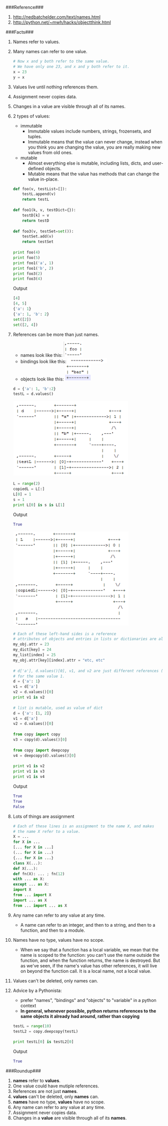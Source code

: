 ###Reference###
1. http://nedbatchelder.com/text/names.html
2. http://python.net/~mwh/hacks/objectthink.html

###Facts###
1. Names refer to values.
2. Many names can refer to one value.

	```python
	# Now x and y both refer to the same value.
	# We have only one 23, and x and y both refer to it.
	x = 23
	y = x
	```
3. Values live until nothing references them.
4. Assignment never copies data.
5. Changes in a value are visible through all of its names.
6. 2 types of values:
	* immutable 
		* Immutable values include numbers, strings, frozensets, and tuples.
		* Immutable means that the value can never change, instead when you think you are changing the value, you are really making new values from old ones.
	* mutable 
		* Almost everything else is mutable, including lists, dicts, and user-defined objects. 
		* Mutable means that the value has methods that can change the value in-place.
	
	```python
	def foo(v, testList=[]):
		testL.append(v)
		return testL
	
	def foo1(k, v, testDict={}):
		testD[k] = v
		return testD
	
	def foo3(v, testSet=set()):
		testSet.add(v)
		return testSet
		
	print foo(4)
	print foo(5)	
	print foo1('a', 1)
	print foo1('b', 2)
	print foo3(2)
	print foo3(4)
	```
	Output
	```python
	[4]
	[4, 5]
	{'a': 1}
	{'a': 1, 'b': 2}
	set([2])
	set([2, 4])
	```

7. 	References can be more than just names.
	* names look like this:
	![](/images/names.png)
	* bindings look like this:
	![](/images/bindings.png)
	* objects look like this:
	![](/images/objects.png)
	
	```python
	d = {'a': 1, 'b':2}
	testL = d.values()
	```
	![](/images/dict.png)
	
	```python
	L = range(2)
	copiedL = L[:]
	L[0] = 1
	s = 1
	print L[0] is s is L[1]
	```
	Output
	```python
	True
	```
	![](/images/dict2.png)
	
	```python
	# Each of these left-hand sides is a reference
	# attributes of objects and entries in lists or dictionaries are also references
	my_obj.attr = 23
	my_dict[key] = 24
	my_list[index] = 25
	my_obj.attr[key][index].attr = "etc, etc"
		
	# d['a'], d.values()[0], v1, and v2 are just different references (names) 
	# for the same value 1.
	d = {'a': 1}
	v1 = d['a']
	v2 = d.values()[0]
	print v1 is v2
	
	# list is mutable, used as value of dict
	d = {'a': [1, 2]}
	v1 = d['a']
	v2 = d.values()[0]
	
	from copy import copy
	v3 = copy(d).values()[0]
	
	from copy import deepcopy
	v4 = deepcopy(d).values()[0]
	
	print v1 is v2
	print v1 is v3
	print v1 is v4
	```
	Output
	```python
	True
	True
	False
	```
8. Lots of things are assignment
	```python
	# Each of these lines is an assignment to the name X, and makes 
	# the name X refer to a value.
	X = ...
	for X in ...
	[... for X in ...]
	(... for X in ...)
	{... for X in ...}
	class X(...):
	def X(...):
	def fn(X): ... ; fn(12)
	with ... as X:
	except ... as X:
	import X
	from ... import X
	import ... as X
	from ... import ... as X
	```
9. Any name can refer to any value at any time.
	* A name can refer to an integer, and then to a string, and then to a function, and then to a module.
10. Names have no type, values have no scope.
	* When we say that a function has a local variable, we mean that the name is scoped to the function: you can't use the name outside the function, and when the function returns, the name is destroyed. But as we've seen, if the name's value has other references, it will live on beyond the function call. It is a local name, not a local value.
11. Values can't be deleted, only names can.
12. Advice by a Pythonista:
	* prefer "names", "bindings" and "objects" to "variable" in a python context
	* __In general, whenever possible, python returns references to the same objects it already had around, rather than copying__
	```python
	testL = range(10)
	testL2 = copy.deepcopy(testL)
	
	print testL[0] is testL2[0]
	```
	Output
	```python
	True
	```
	

###Roundup###
1. __names__ refer to __values__.
2. One value could have mutiple references.
3. References are not just __names__.
4. __values__ can't be deleted, only __names__ can.
5. __names__ have no type, __values__ have no scope.
6. Any name can refer to any value at any time.
7. Assignment never copies data.
8. Changes in a __value__ are visible through all of its __names__.
		
